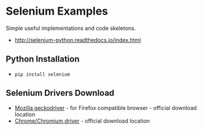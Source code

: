 # Selenium Examples

Simple useful implementations and code skeletons.

- http://selenium-python.readthedocs.io/index.html

## Python Installation

- `pip install selenium`

## Selenium Drivers Download

- [Mozilla geckodriver](https://github.com/mozilla/geckodriver/releases) - for Firefox compatible browser - official download location
- [Chrome/Chromium driver](https://sites.google.com/a/chromium.org/chromedriver/downloads) - official download location
